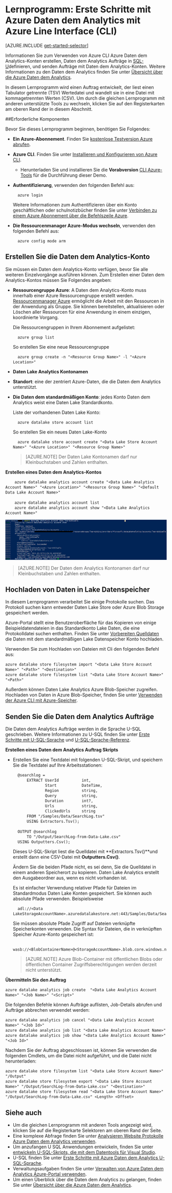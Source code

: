 <properties 
   pageTitle="Erste Schritte mit Azure Daten dem Analytics Azure Line Schnittstelle | Microsoft Azure" 
   description="Informationen Sie zum Verwenden der Azure Line-Benutzeroberfläche zum Erstellen eines Kontos Lake Datenspeicher mit SQL-U Daten dem Analytics Auftrag erstellen, und senden Sie den Auftrag. " 
   services="data-lake-analytics" 
   documentationCenter="" 
   authors="edmacauley" 
   manager="jhubbard" 
   editor="cgronlun"/>
 
<tags
   ms.service="data-lake-analytics"
   ms.devlang="na"
   ms.topic="hero-article"
   ms.tgt_pltfrm="na"
   ms.workload="big-data" 
   ms.date="05/16/2016"
   ms.author="edmaca"/>

# <a name="tutorial-get-started-with-azure-data-lake-analytics-using-azure-command-line-interface-cli"></a>Lernprogramm: Erste Schritte mit Azure Daten dem Analytics mit Azure Line Interface (CLI)

[AZURE.INCLUDE [get-started-selector](../../includes/data-lake-analytics-selector-get-started.md)]


Informationen Sie zum Verwenden von Azure CLI Azure Daten dem Analytics-Konten erstellen, Daten dem Analytics Aufträge in [SQL-U](data-lake-analytics-u-sql-get-started.md)definieren, und senden Aufträge mit Daten dem Analytics-Konten. Weitere Informationen zu den Daten dem Analytics finden Sie unter [Übersicht über die Azure Daten dem Analytics](data-lake-analytics-overview.md).

In diesem Lernprogramm wird einen Auftrag entwickelt, der liest einen Tabulator getrennte (TSV) Wertedatei und wandelt sie in eine Datei mit kommagetrennten Werten (CSV). Um durch die gleichen Lernprogramm mit anderen unterstützte Tools zu wechseln, klicken Sie auf den Registerkarten am oberen Rand der in diesem Abschnitt.

##<a name="prerequisites"></a>Erforderliche Komponenten

Bevor Sie dieses Lernprogramm beginnen, benötigen Sie Folgendes:

- **Ein Azure-Abonnement**. Finden Sie [kostenlose Testversion Azure abrufen](https://azure.microsoft.com/pricing/free-trial/).
- **Azure CLI**. Finden Sie unter [Installieren und Konfigurieren von Azure CLI](../xplat-cli-install.md).
    - Herunterladen Sie und installieren Sie die **Vorabversion** [CLI Azure-Tools](https://github.com/MicrosoftBigData/AzureDataLake/releases) für die Durchführung dieser Demo.
- **Authentifizierung**, verwenden den folgenden Befehl aus:

        azure login
    Weitere Informationen zum Authentifizieren über ein Konto geschäftlichen oder schulnotizbücher finden Sie unter [Verbinden zu einem Azure Abonnement über die Befehlszeile Azure](../xplat-cli-connect.md).
- **Die Ressourcenmanager Azure-Modus wechseln**, verwenden den folgenden Befehl aus:

        azure config mode arm
        
## <a name="create-data-lake-analytics-account"></a>Erstellen Sie die Daten dem Analytics-Konto

Sie müssen ein Daten dem Analytics-Konto verfügen, bevor Sie alle weiteren Einzelvorgänge ausführen können. Zum Erstellen einer Daten dem Analytics-Kontos müssen Sie Folgendes angeben:

- **Ressourcengruppe Azure**: A Daten dem Analytics-Konto muss innerhalb einer Azure Ressourcengruppe erstellt werden. [Ressourcenmanager Azure](../azure-resource-manager/resource-group-overview.md) ermöglicht die Arbeit mit den Ressourcen in der Anwendung als Gruppe. Sie können bereitstellen, aktualisieren oder Löschen aller Ressourcen für eine Anwendung in einem einzigen, koordinierte Vorgang.  

    Die Ressourcengruppen in Ihrem Abonnement aufgelistet:
    
        azure group list 
    
    So erstellen Sie eine neue Ressourcengruppe

        azure group create -n "<Resource Group Name>" -l "<Azure Location>"

- **Daten Lake Analytics Kontonamen**
- **Standort**: eine der zentriert Azure-Daten, die die Daten dem Analytics unterstützt.
- **Die Daten dem standardmäßigen Konto**: jedes Konto Daten dem Analytics weist eine Daten Lake Standardkonto.

    Liste der vorhandenen Daten Lake Konto:
    
        azure datalake store account list

    So erstellen Sie ein neues Daten Lake-Konto

        azure datalake store account create "<Data Lake Store Account Name>" "<Azure Location>" "<Resource Group Name>"

    > [AZURE.NOTE] Der Daten Lake Kontonamen darf nur Kleinbuchstaben und Zahlen enthalten.



**Erstellen eines Daten dem Analytics-Kontos**

        azure datalake analytics account create "<Data Lake Analytics Account Name>" "<Azure Location>" "<Resource Group Name>" "<Default Data Lake Account Name>"

        azure datalake analytics account list
        azure datalake analytics account show "<Data Lake Analytics Account Name>"          

![Anzeigen von Daten Lake Analytics Konto](./media/data-lake-analytics-get-started-cli/data-lake-analytics-show-account-cli.png)

> [AZURE.NOTE] Der Daten dem Analytics Kontonamen darf nur Kleinbuchstaben und Zahlen enthalten.


## <a name="upload-data-to-data-lake-store"></a>Hochladen von Daten in Lake Datenspeicher

In diesem Lernprogramm verarbeitet Sie einige Protokolle suchen.  Das Protokoll suchen kann entweder Daten Lake Store oder Azure Blob Storage gespeichert werden. 

Azure-Portal stellt eine Benutzeroberfläche für das Kopieren von einige Beispieldatendateien in das Standardkonto Lake Daten, die eine Protokolldatei suchen enthalten. Finden Sie unter [Vorbereiten Quelldaten](data-lake-analytics-get-started-portal.md#prepare-source-data) die Daten mit dem standardmäßigen Lake Datenspeicher Konto hochladen.

Verwenden Sie zum Hochladen von Dateien mit Cli den folgenden Befehl aus:

    azure datalake store filesystem import "<Data Lake Store Account Name>" "<Path>" "<Destination>"
    azure datalake store filesystem list "<Data Lake Store Account Name>" "<Path>"

Außerdem können Daten Lake Analytics Azure Blob-Speicher zugreifen.  Hochladen von Daten in Azure Blob-Speicher, finden Sie unter [Verwenden der Azure CLI mit Azure-Speicher](../storage/storage-azure-cli.md).

## <a name="submit-data-lake-analytics-jobs"></a>Senden Sie die Daten dem Analytics Aufträge

Die Daten dem Analytics Aufträge werden in die Sprache U-SQL geschrieben. Weitere Informationen zu U-SQL finden Sie unter [Erste Schritte mit U-SQL-Sprache](data-lake-analytics-u-sql-get-started.md) und [U-SQL-Sprache-Referenz](http://go.microsoft.com/fwlink/?LinkId=691348).

**Erstellen eines Daten dem Analytics Auftrag Skripts**

- Erstellen Sie eine Textdatei mit folgenden U-SQL-Skript, und speichern Sie die Textdatei auf Ihre Arbeitsstationen:

        @searchlog =
            EXTRACT UserId          int,
                    Start           DateTime,
                    Region          string,
                    Query           string,
                    Duration        int?,
                    Urls            string,
                    ClickedUrls     string
            FROM "/Samples/Data/SearchLog.tsv"
            USING Extractors.Tsv();
        
        OUTPUT @searchlog   
            TO "/Output/SearchLog-from-Data-Lake.csv"
        USING Outputters.Csv();

    Dieses U-SQL-Skript liest die Quelldatei mit **Extractors.Tsv()**und erstellt dann eine CSV-Datei mit **Outputters.Csv()**. 
    
    Ändern Sie die beiden Pfade nicht, es sei denn, Sie die Quelldatei in einem anderen Speicherort zu kopieren.  Daten Lake Analytics erstellt den Ausgabeordner aus, wenn es nicht vorhanden ist.
    
    Es ist einfacher Verwendung relativer Pfade für Dateien im Standardmodus Daten Lake Konten gespeichert. Sie können auch absolute Pfade verwenden.  Beispielsweise 
    
        adl://<Data LakeStorageAccountName>.azuredatalakestore.net:443/Samples/Data/SearchLog.tsv
        
    Sie müssen absolute Pfade Zugriff auf Dateien verknüpfte Speicherkonten verwenden.  Die Syntax für Dateien, die in verknüpften Speicher Azure-Konto gespeichert ist:
    
        wasb://<BlobContainerName>@<StorageAccountName>.blob.core.windows.net/Samples/Data/SearchLog.tsv

    >[AZURE.NOTE] Azure Blob-Container mit öffentlichen Blobs oder öffentlichen Container Zugriffsberechtigungen werden derzeit nicht unterstützt.      

    
**Übermitteln Sie den Auftrag**


    azure datalake analytics job create  "<Data Lake Analytics Account Name>" "<Job Name>" "<Script>"
    
    
Die folgenden Befehle können Aufträge auflisten, Job-Details abrufen und Aufträge abbrechen verwendet werden:

    azure datalake analytics job cancel "<Data Lake Analytics Account Name>" "<Job Id>"
    azure datalake analytics job list "<Data Lake Analytics Account Name>"
    azure datalake analytics job show "<Data Lake Analytics Account Name>" "<Job Id>"

Nachdem Sie der Auftrag abgeschlossen ist, können Sie verwenden die folgenden Cmdlets, um die Datei nicht aufgeführt, und die Datei nicht herunterladen:
    
    azure datalake store filesystem list "<Data Lake Store Account Name>" "/Output"
    azure datalake store filesystem export "<Data Lake Store Account Name>" "/Output/SearchLog-from-Data-Lake.csv" "<Destination>"
    azure datalake store filesystem read "<Data Lake Store Account Name>" "/Output/SearchLog-from-Data-Lake.csv" <Length> <Offset>

## <a name="see-also"></a>Siehe auch

- Um die gleichen Lernprogramm mit anderen Tools angezeigt wird, klicken Sie auf die Registerkarte Selektoren am oberen Rand der Seite.
- Eine komplexe Abfrage finden Sie unter [Analysieren Website Protokolle Azure Daten dem Analytics verwenden](data-lake-analytics-analyze-weblogs.md).
- Um anzufangen U SQL Anwendungen entwickeln, finden Sie unter [entwickeln U-SQL-Skripts, die mit dem Datentools für Visual Studio](data-lake-analytics-data-lake-tools-get-started.md).
- U-SQL finden Sie unter [Erste Schritte mit Azure Daten dem Analytics U-SQL-Sprache](data-lake-analytics-u-sql-get-started.md).
- Verwaltungsaufgaben finden Sie unter [Verwalten von Azure Daten dem Analytics Azure-Portal verwenden](data-lake-analytics-manage-use-portal.md).
- Um einen Überblick über die Daten dem Analytics zu gelangen, finden Sie unter [Übersicht über die Azure Daten dem Analytics](data-lake-analytics-overview.md).

